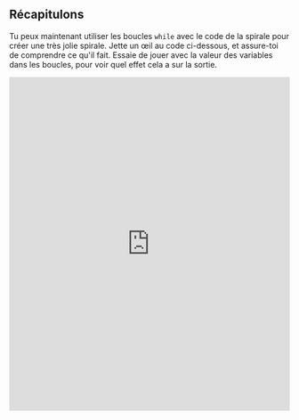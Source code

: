 ## Récapitulons

Tu peux maintenant utiliser les boucles `while` avec le code de la spirale pour créer une très jolie spirale. Jette un œil au code ci-dessous, et assure-toi de comprendre ce qu'il fait. Essaie de jouer avec la valeur des variables dans les boucles, pour voir quel effet cela a sur la sortie. 
<iframe src="https://trinket.io/embed/python/91a1daf84e" width="100%" height="600" frameborder="0" marginwidth="0" marginheight="0" allowfullscreen></iframe>